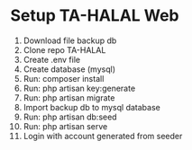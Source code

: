 # Setup TA-HALAL Web
1. Download file backup db
2. Clone repo TA-HALAL
3. Create .env file
4. Create database (mysql)
5. Run: composer install
6. Run: php artisan key:generate
7. Run: php artisan migrate
8. Import backup db to mysql database
9. Run: php artisan db:seed
10. Run: php artisan serve
11. Login with account generated from seeder
